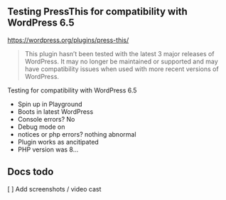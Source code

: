 ## Testing PressThis for compatibility with WordPress 6.5
https://wordpress.org/plugins/press-this/
> This plugin hasn’t been tested with the latest 3 major releases of WordPress. It may no longer be maintained or supported and may have compatibility issues when used with more recent versions of WordPress.

Testing for compatibility with WordPress 6.5
- Spin up in Playground
- Boots in latest WordPress
- Console errors? No
- Debug mode on
- notices or php errors? nothing abnormal
- Plugin works as ancitipated
- PHP version was 8...

## Docs todo
[ ] Add screenshots / video cast

